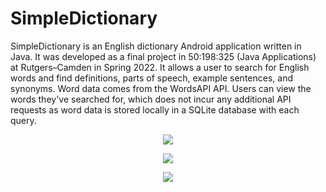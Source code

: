 # SimpleDictionary

SimpleDictionary is an English dictionary Android application written in Java. It was developed as a final project in 50:198:325 (Java Applications) at Rutgers–Camden in Spring 2022. It allows a user to search for English words and find definitions, parts of speech, example sentences, and synonyms. Word data comes from the WordsAPI API. Users can view the words they've searched for, which does not incur any additional API requests as word data is stored locally in a SQLite database with each query.

<p align="center">
  <img src="https://github.com/nickelison/simple-dictionary/blob/main/sd-home.png?raw=true" />
</p>

<p align="center">
  <img src="https://github.com/nickelison/simple-dictionary/blob/main/sd-word.png?raw=true" />
</p>

<p align="center">
  <img src="https://github.com/nickelison/simple-dictionary/blob/main/sd-list.png?raw=true" />
</p>
